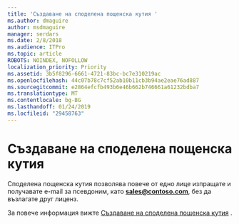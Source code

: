 ```yaml
---
title: 'Създаване на споделена пощенска кутия '
ms.author: dmaguire
author: msdmaguire
manager: serdars
ms.date: 2/8/2018
ms.audience: ITPro
ms.topic: article
ROBOTS: NOINDEX, NOFOLLOW
localization_priority: Priority
ms.assetid: 3b5f8296-6661-4721-83bc-bc7e310219ac
ms.openlocfilehash: 44c07b78c7cf52ab10b11cb3b94ae2eae76ad887
ms.sourcegitcommit: e2864efcfb493b6e46b662b746661a61232bdba7
ms.translationtype: MT
ms.contentlocale: bg-BG
ms.lasthandoff: 01/24/2019
ms.locfileid: "29458763"
---
```

# <a name="create-a-shared-mailbox"></a>Създаване на споделена пощенска кутия 

Споделена пощенска кутия позволява повече от едно лице изпращате и получавате e-mail за псевдоним, като **sales@contoso.com**, без да възлагате друг лиценз.
  
За повече информация вижте [Създаване на споделена пощенска кутия](https://support.office.com/client/871a246d-3acd-4bba-948e-5de8be0544c9) . 
  

